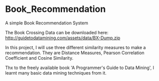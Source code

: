 # Book_Recommendation
A simple Book Recommendation System

The Book Crossing Data can be downloaded here: http://guidetodatamining.com/assets/data/BX-Dump.zip

In this project, I will use three different similarity measures to make a recommendation. They are Distance Measures, Pearson Correlation Coefficient and Cosine Similarity.

Thx to the freely available book 'A Programmer's Guide to Data Mining', I learnt many basic data mining techniques from it.